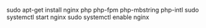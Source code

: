 
sudo apt-get install nginx php php-fpm php-mbstring php-intl
sudo systemctl start nginx
sudo systemctl enable nginx


